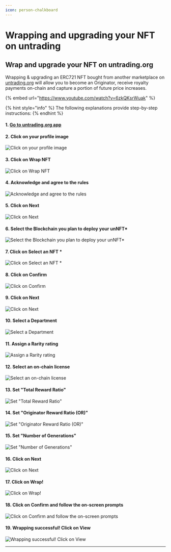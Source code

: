 ```yaml
---
icon: person-chalkboard
---
```


# Wrapping and upgrading your NFT on untrading

## Wrap and upgrade your NFT on untrading.org

Wrapping & upgrading an ERC721 NFT bought from another marketplace on [untrading.org](http://untrading.org) will allow you to become an Originator, receive royalty payments on-chain and capture a portion of future price increases.

{% embed url="https://www.youtube.com/watch?v=6zkQKsrWuak" %}

{% hint style="info" %}
The following explanations provide step-by-step instructions:
{% endhint %}

#### 1. [Go to untrading.org app](https://app.untrading.org)

#### 2. Click on your profile image

![Click on your profile image](https://images.tango.us/workflows/58a20a14-5e28-445f-9f12-9668467807d5/steps/cafeaaec-9a0c-4427-bf59-97c75d40a58a/0cc56c39-ed84-43e5-b921-ef839a2f5c6d.png?fm=png\&crop=focalpoint\&fit=crop\&fp-x=0.5000\&fp-y=0.5000\&w=1200\&blend-align=bottom\&blend-mode=normal\&blend-x=800\&blend64=aHR0cHM6Ly9pbWFnZXMudGFuZ28udXMvc3RhdGljL21hZGUtd2l0aC10YW5nby13YXRlcm1hcmsucG5n)

#### 3. Click on Wrap NFT

![Click on Wrap NFT](https://images.tango.us/workflows/58a20a14-5e28-445f-9f12-9668467807d5/steps/d7a55c4d-fad0-4311-8f6b-51e46d6afb20/6d52bba2-5090-4fb1-81ec-8761c2c0fdbc.png?fm=png\&crop=focalpoint\&fit=crop\&fp-x=0.8783\&fp-y=0.2313\&fp-z=4.0000\&w=1200\&blend-align=bottom\&blend-mode=normal\&blend-x=800\&blend64=aHR0cHM6Ly9pbWFnZXMudGFuZ28udXMvc3RhdGljL21hZGUtd2l0aC10YW5nby13YXRlcm1hcmsucG5n)

#### 4. Acknowledge and agree to the rules

![Acknowledge and agree to the rules](https://images.tango.us/workflows/58a20a14-5e28-445f-9f12-9668467807d5/steps/f04b2c83-d0cc-4ec3-9b61-964233f7ca26/7b854a5a-fef3-4253-83ca-9d7097789090.png?fm=png\&crop=focalpoint\&fit=crop\&fp-x=0.5302\&fp-y=0.5315\&fp-z=2.9765\&w=1200\&blend-align=bottom\&blend-mode=normal\&blend-x=800\&blend64=aHR0cHM6Ly9pbWFnZXMudGFuZ28udXMvc3RhdGljL21hZGUtd2l0aC10YW5nby13YXRlcm1hcmsucG5n)

#### 5. Click on Next

![Click on Next](https://images.tango.us/workflows/58a20a14-5e28-445f-9f12-9668467807d5/steps/061a1e4a-28dc-4f5b-a726-f6cbdb6a6159/3f83002f-aafb-4977-8755-7458f59e0d45.png?fm=png\&crop=focalpoint\&fit=crop\&fp-x=0.6010\&fp-y=0.6703\&fp-z=2.1719\&w=1200\&blend-align=bottom\&blend-mode=normal\&blend-x=800\&blend64=aHR0cHM6Ly9pbWFnZXMudGFuZ28udXMvc3RhdGljL21hZGUtd2l0aC10YW5nby13YXRlcm1hcmsucG5n)

#### 6. Select the Blockchain you plan to deploy your unNFT\*

![Select the Blockchain you plan to deploy your unNFT\*](https://images.tango.us/workflows/58a20a14-5e28-445f-9f12-9668467807d5/steps/9979b966-80b3-49cc-b1eb-cfa7973bc1d2/debddafd-4e7a-4b84-b7f7-d8045373fc2b.png?fm=png\&crop=focalpoint\&fit=crop\&fp-x=0.7017\&fp-y=0.5876\&fp-z=1.9422\&w=1200\&blend-align=bottom\&blend-mode=normal\&blend-x=800\&blend64=aHR0cHM6Ly9pbWFnZXMudGFuZ28udXMvc3RhdGljL21hZGUtd2l0aC10YW5nby13YXRlcm1hcmsucG5n)

#### 7. Click on Select an NFT \*

![Click on Select an NFT \*](https://images.tango.us/workflows/58a20a14-5e28-445f-9f12-9668467807d5/steps/cb7ed31e-0c05-473f-9bc8-dc126363dae6/052ae600-1ef0-4012-8e37-fcf517302f24.png?fm=png\&crop=focalpoint\&fit=crop\&fp-x=0.7004\&fp-y=0.7373\&fp-z=1.9250\&w=1200\&blend-align=bottom\&blend-mode=normal\&blend-x=800\&blend64=aHR0cHM6Ly9pbWFnZXMudGFuZ28udXMvc3RhdGljL21hZGUtd2l0aC10YW5nby13YXRlcm1hcmsucG5n)

#### 8. Click on Confirm

![Click on Confirm](https://images.tango.us/workflows/58a20a14-5e28-445f-9f12-9668467807d5/steps/7b748437-7e82-4419-a38d-750fb833ca28/250b5610-6396-4955-b9ad-fd0f5148d4ea.png?fm=png\&crop=focalpoint\&fit=crop\&fp-x=0.6031\&fp-y=0.9031\&fp-z=2.1719\&w=1200\&blend-align=bottom\&blend-mode=normal\&blend-x=800\&blend64=aHR0cHM6Ly9pbWFnZXMudGFuZ28udXMvc3RhdGljL21hZGUtd2l0aC10YW5nby13YXRlcm1hcmsucG5n)

#### 9. Click on Next

![Click on Next](https://images.tango.us/workflows/58a20a14-5e28-445f-9f12-9668467807d5/steps/80c6dc3e-0a3e-420d-9747-d3c9ce0052f9/00ce448a-c601-47aa-9f29-e30c45a5fe94.png?fm=png\&crop=focalpoint\&fit=crop\&fp-x=0.6031\&fp-y=0.8122\&fp-z=2.1719\&w=1200\&blend-align=bottom\&blend-mode=normal\&blend-x=800\&blend64=aHR0cHM6Ly9pbWFnZXMudGFuZ28udXMvc3RhdGljL21hZGUtd2l0aC10YW5nby13YXRlcm1hcmsucG5n)

#### 10. Select a Department

![Select a Department](https://images.tango.us/workflows/58a20a14-5e28-445f-9f12-9668467807d5/steps/e56b742d-1e22-40b4-94e6-25d6f37192b0/20918bd9-14b6-4a8e-89e5-4ce727c80fe1.png?fm=png\&crop=focalpoint\&fit=crop\&fp-x=0.5750\&fp-y=0.2767\&fp-z=2.6743\&w=1200\&blend-align=bottom\&blend-mode=normal\&blend-x=800\&blend64=aHR0cHM6Ly9pbWFnZXMudGFuZ28udXMvc3RhdGljL21hZGUtd2l0aC10YW5nby13YXRlcm1hcmsucG5n)

#### 11. Assign a Rarity rating

![Assign a Rarity rating](https://images.tango.us/workflows/58a20a14-5e28-445f-9f12-9668467807d5/steps/f956dbf6-e91e-4814-b159-acd3db05b092/2689564b-9364-4577-9630-dd391085ab9b.png?fm=png\&crop=focalpoint\&fit=crop\&fp-x=0.6643\&fp-y=0.7433\&fp-z=2.1719\&w=1200\&blend-align=bottom\&blend-mode=normal\&blend-x=800\&blend64=aHR0cHM6Ly9pbWFnZXMudGFuZ28udXMvc3RhdGljL21hZGUtd2l0aC10YW5nby13YXRlcm1hcmsucG5n)

#### 12. Select an on-chain license

![Select an on-chain license](https://images.tango.us/workflows/58a20a14-5e28-445f-9f12-9668467807d5/steps/494c5e0d-05b0-4be8-baae-5850ea894aca/40b9ca41-0f08-477b-890b-e7ef5e25a6e3.png?fm=png\&crop=focalpoint\&fit=crop\&fp-x=0.6031\&fp-y=0.9401\&fp-z=2.1719\&w=1200\&blend-align=bottom\&blend-mode=normal\&blend-x=800\&blend64=aHR0cHM6Ly9pbWFnZXMudGFuZ28udXMvc3RhdGljL21hZGUtd2l0aC10YW5nby13YXRlcm1hcmsucG5n)

#### 13. Set "Total Reward Ratio"

![Set "Total Reward Ratio"](https://images.tango.us/workflows/58a20a14-5e28-445f-9f12-9668467807d5/steps/a0ecca37-66b4-42b0-ab96-dbd5096b4b87/bd76beb9-702c-470d-91a7-90b3facaf15b.png?fm=png\&crop=focalpoint\&fit=crop\&fp-x=0.6479\&fp-y=0.2428\&fp-z=2.1719\&w=1200\&blend-align=bottom\&blend-mode=normal\&blend-x=800\&blend64=aHR0cHM6Ly9pbWFnZXMudGFuZ28udXMvc3RhdGljL21hZGUtd2l0aC10YW5nby13YXRlcm1hcmsucG5n)

#### 14. Set "Originator Reward Ratio (OR)"

![Set "Originator Reward Ratio (OR)"](https://images.tango.us/workflows/58a20a14-5e28-445f-9f12-9668467807d5/steps/47b3b91c-7b63-4385-abd1-ddce3bb133c2/9d98d35f-0637-431d-a763-e4c2ce949a6f.png?fm=png\&crop=focalpoint\&fit=crop\&fp-x=0.6479\&fp-y=0.4965\&fp-z=2.1719\&w=1200\&blend-align=bottom\&blend-mode=normal\&blend-x=800\&blend64=aHR0cHM6Ly9pbWFnZXMudGFuZ28udXMvc3RhdGljL21hZGUtd2l0aC10YW5nby13YXRlcm1hcmsucG5n)

#### 15. Set "Number of Generations"

![Set "Number of Generations"](https://images.tango.us/workflows/58a20a14-5e28-445f-9f12-9668467807d5/steps/e377967c-9a14-4fb3-9624-c286e115093b/28e6ec6c-23ff-4e17-8b04-18a7116a94d7.png?fm=png\&crop=focalpoint\&fit=crop\&fp-x=0.6544\&fp-y=0.7502\&fp-z=2.1719\&w=1200\&blend-align=bottom\&blend-mode=normal\&blend-x=800\&blend64=aHR0cHM6Ly9pbWFnZXMudGFuZ28udXMvc3RhdGljL21hZGUtd2l0aC10YW5nby13YXRlcm1hcmsucG5n)

#### 16. Click on Next

![Click on Next](https://images.tango.us/workflows/58a20a14-5e28-445f-9f12-9668467807d5/steps/b1f0b2a9-27ba-4746-a79b-da1959b55636/fd9e0770-c058-4dfc-aa1b-a402ed2fe256.png?fm=png\&crop=focalpoint\&fit=crop\&fp-x=0.6031\&fp-y=0.9031\&fp-z=2.1719\&w=1200\&blend-align=bottom\&blend-mode=normal\&blend-x=800\&blend64=aHR0cHM6Ly9pbWFnZXMudGFuZ28udXMvc3RhdGljL21hZGUtd2l0aC10YW5nby13YXRlcm1hcmsucG5n)

#### 17. Click on Wrap!

![Click on Wrap!](https://images.tango.us/workflows/58a20a14-5e28-445f-9f12-9668467807d5/steps/72911b5d-4c8b-405f-b927-934efa5c5b9f/b09d43c1-b54e-48f3-a829-d2501e5d7a96.png?fm=png\&crop=focalpoint\&fit=crop\&fp-x=0.6031\&fp-y=0.5714\&fp-z=2.1719\&w=1200\&blend-align=bottom\&blend-mode=normal\&blend-x=800\&blend64=aHR0cHM6Ly9pbWFnZXMudGFuZ28udXMvc3RhdGljL21hZGUtd2l0aC10YW5nby13YXRlcm1hcmsucG5n)

#### 18. Click on Confirm and follow the on-screen prompts

![Click on Confirm and follow the on-screen prompts](https://images.tango.us/workflows/58a20a14-5e28-445f-9f12-9668467807d5/steps/f771549e-7831-4f30-a1fb-68d7ef269343/f2c20a47-d533-4148-92cf-23aee919d131.png?fm=png\&crop=focalpoint\&fit=crop\&fp-x=0.5000\&fp-y=0.7852\&fp-z=2.8070\&w=1200\&blend-align=bottom\&blend-mode=normal\&blend-x=800\&blend64=aHR0cHM6Ly9pbWFnZXMudGFuZ28udXMvc3RhdGljL21hZGUtd2l0aC10YW5nby13YXRlcm1hcmsucG5n)

#### 19. Wrapping successful! Click on View

![Wrapping successful! Click on View](https://images.tango.us/workflows/58a20a14-5e28-445f-9f12-9668467807d5/steps/f75f46da-3e92-4342-a3db-3a8e6e10f753/bb61d54a-20ed-4cc0-a61d-7e343c832f63.png?fm=png\&crop=focalpoint\&fit=crop\&fp-x=0.7516\&fp-y=0.5584\&fp-z=2.6743\&w=1200\&blend-align=bottom\&blend-mode=normal\&blend-x=800\&blend64=aHR0cHM6Ly9pbWFnZXMudGFuZ28udXMvc3RhdGljL21hZGUtd2l0aC10YW5nby13YXRlcm1hcmsucG5n)

***

